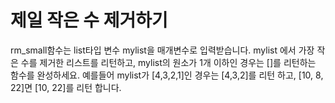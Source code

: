 # 제일 작은 수 제거하기
rm_small함수는 list타입 변수 mylist을 매개변수로 입력받습니다.
mylist 에서 가장 작은 수를 제거한 리스트를 리턴하고, mylist의 원소가 1개 이하인 경우는 []를 리턴하는 함수를 완성하세요.
예를들어 mylist가 [4,3,2,1]인 경우는 [4,3,2]를 리턴 하고, [10, 8, 22]면 [10, 22]를 리턴 합니다.